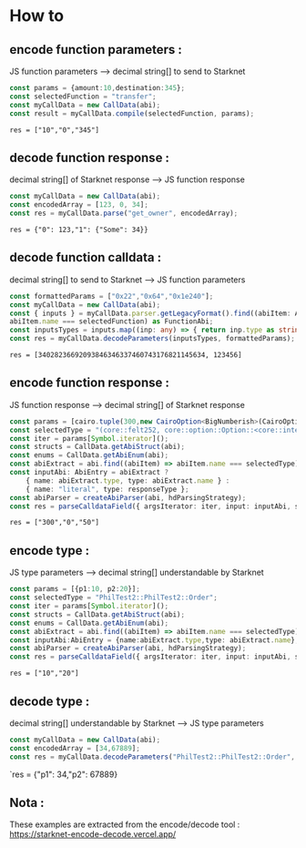 # How to
## encode function parameters :
JS function parameters --> decimal string[] to send to Starknet
```typescript
const params = {amount:10,destination:345}; 
const selectedFunction = "transfer"; 
const myCallData = new CallData(abi);
const result = myCallData.compile(selectedFunction, params);
```
`res = ["10","0","345"]`

## decode function response :
decimal string[] of Starknet response --> JS function response
```typescript
const myCallData = new CallData(abi);
const encodedArray = [123, 0, 34]; 
const res = myCallData.parse("get_owner", encodedArray);
```
`res = {"0": 123,"1": {"Some": 34}}`

## decode function calldata :
decimal string[] to send to Starknet --> JS function parameters
```typescript
const formattedParams = ["0x22","0x64","0x1e240"];
const myCallData = new CallData(abi);
const { inputs } = myCallData.parser.getLegacyFormat().find((abiItem: AbiEntry) => 
abiItem.name === selectedFunction) as FunctionAbi;
const inputsTypes = inputs.map((inp: any) => { return inp.type as string });
const res = myCallData.decodeParameters(inputsTypes, formattedParams);
```
`res = [34028236692093846346337460743176821145634, 123456]`

## encode function response :
JS function response --> decimal string[] of Starknet response
```typescript
const params = [cairo.tuple(300,new CairoOption<BigNumberish>(CairoOptionVariant.Some,50))]; 
const selectedType = "(core::felt252, core::option::Option::<core::integer::u8>)"; 
const iter = params[Symbol.iterator](); 
const structs = CallData.getAbiStruct(abi);
const enums = CallData.getAbiEnum(abi);
const abiExtract = abi.find((abiItem) => abiItem.name === selectedType); 
const inputAbi: AbiEntry = abiExtract ? 
    { name: abiExtract.type, type: abiExtract.name } :
    { name: "literal", type: responseType };
const abiParser = createAbiParser(abi, hdParsingStrategy);
const res = parseCalldataField({ argsIterator: iter, input: inputAbi, structs, enums, parser: abiParser });
```
`res = ["300","0","50"]`

## encode type :
JS type parameters --> decimal string[] understandable by Starknet 
```typescript
const params = [{p1:10, p2:20}]; 
const selectedType = "PhilTest2::PhilTest2::Order"; 
const iter = params[Symbol.iterator](); 
const structs = CallData.getAbiStruct(abi);
const enums = CallData.getAbiEnum(abi);
const abiExtract = abi.find((abiItem) => abiItem.name === selectedType); 
const inputAbi:AbiEntry = {name:abiExtract.type,type: abiExtract.name};
const abiParser = createAbiParser(abi, hdParsingStrategy);
const res = parseCalldataField({ argsIterator: iter, input: inputAbi, structs, enums, parser: abiParser });
```
`res = ["10","20"]`

## decode type : 
decimal string[] understandable by Starknet --> JS type parameters
```typescript
const myCallData = new CallData(abi);
const encodedArray = [34,67889]; 
const res = myCallData.decodeParameters("PhilTest2::PhilTest2::Order", encodedArray);
```
`res = {"p1": 34,"p2": 67889}

## Nota :
These examples are extracted from the encode/decode tool : https://starknet-encode-decode.vercel.app/
